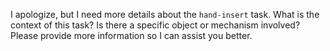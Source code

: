 I apologize, but I need more details about the `hand-insert` task. What is the context of this task? Is there a specific object or mechanism involved? Please provide more information so I can assist you better.